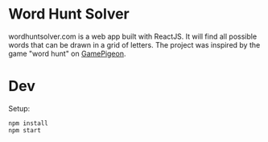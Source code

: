 # Word Hunt Solver

wordhuntsolver.com is a web app built with ReactJS. It will find all possible words that can be drawn in a grid of letters. The project was inspired by the game "word hunt" on [GamePigeon](http://gamepigeonapp.com/).

# Dev

Setup:

    npm install
    npm start